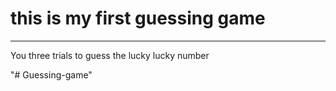 <h1> this is my first guessing game </h1>
 

 <hr>

 <p> You three trials to guess the lucky lucky number </p>"# Guessing-game" 
